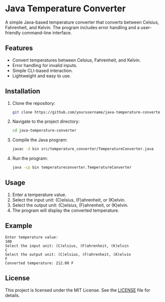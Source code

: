 # Java Temperature Converter

A simple Java-based temperature converter that converts between Celsius, Fahrenheit, and Kelvin. The program includes error handling and a user-friendly command-line interface.

## Features
- Convert temperatures between Celsius, Fahrenheit, and Kelvin.
- Error handling for invalid inputs.
- Simple CLI-based interaction.
- Lightweight and easy to use.

## Installation
1. Clone the repository:
   ```sh
   git clone https://github.com/yourusername/java-temperature-converter.git
   ```
2. Navigate to the project directory:
   ```sh
   cd java-temperature-converter
   ```
3. Compile the Java program:
   ```sh
   javac -d bin src/temperature_converter/TemperatureConverter.java
   ```
4. Run the program:
   ```sh
   java -cp bin temperatureconverter.TemperatureConverter
   ```

## Usage
1. Enter a temperature value.
2. Select the input unit: (C)elsius, (F)ahrenheit, or (K)elvin.
3. Select the output unit: (C)elsius, (F)ahrenheit, or (K)elvin.
4. The program will display the converted temperature.

## Example
```
Enter temperature value:
100
Select the input unit: (C)elsius, (F)ahrenheit, (K)elvin
C
Select the output unit: (C)elsius, (F)ahrenheit, (K)elvin
F
Converted temperature: 212.00 F
```

## License
This project is licensed under the MIT License. See the [LICENSE](LICENSE) file for details.

